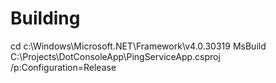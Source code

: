 # Building
cd c:\Windows\Microsoft.NET\Framework\v4.0.30319
MsBuild C:\Projects\DotConsoleApp\PingServiceApp.csproj /p:Configuration=Release